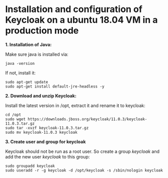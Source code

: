 # Installation and configuration of Keycloak on a ubuntu 18.04 VM in a production mode

**1. Installation of Java:**

Make sure java is installed via:
```
java -version
```

If not, install it:
```
sudo apt-get update
sudo apt-get install default-jre-headless -y
```

**2. Download and unzip Keycloak:**

Install the latest version in /opt, extract it and rename it to keycloak:
```
cd /opt
sudo wget https://downloads.jboss.org/keycloak/11.0.3/keycloak-11.0.3.tar.gz
sudo tar -xvzf keycloak-11.0.3.tar.gz
sudo mv keycloak-11.0.3 keycloak
```

**3. Create user and group for keycloak**

Keycloak should not be run as a root user. So create a group *keycloak* and add the new user *keycloak* to this group:
```
sudo groupadd keycloak
sudo useradd -r -g keycloak -d /opt/keycloak -s /sbin/nologin keycloak
```
